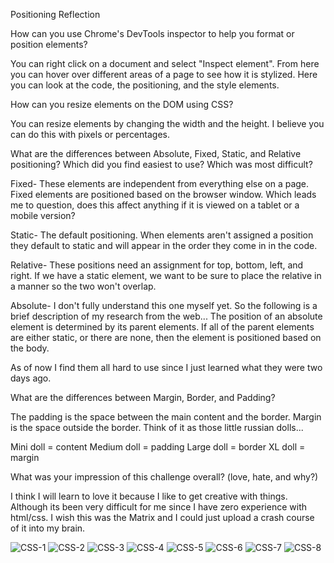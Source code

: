 
Positioning Reflection

How can you use Chrome's DevTools inspector to help you format or position elements?

You can right click on a document and select "Inspect element". From here you can hover over different areas of a page to see how it is stylized. Here you can look at the code, the positioning, and the style elements.


How can you resize elements on the DOM using CSS?

You can resize elements by changing the width and the height. I believe you can do this with pixels or percentages.


What are the differences between Absolute, Fixed, Static, and Relative positioning? Which did you find easiest to use? Which was most difficult?


Fixed- These elements are independent from everything else on a page. Fixed elements are positioned based on the browser window. Which leads me to question, does this affect anything if it is viewed on a tablet or a mobile version?

Static- The default positioning. When elements aren't assigned a position they default to static and will appear in the order they come in in the code.

Relative- These positions need an assignment for top, bottom, left, and right. If we have a static element, we want to be sure to place the relative in a manner so the two won't overlap.

Absolute- I don't fully understand this one myself yet. So the following is a brief description of my research from the web... The position of an absolute element is determined by its parent elements. If all of the parent elements are either static, or there are none, then the element is positioned based on the body. 

As of now I find them all hard to use since I just learned what they were two days ago.

What are the differences between Margin, Border, and Padding?

The padding is the space between the main content and the border. Margin is the space outside the border. Think of it as those little russian dolls...

Mini doll = content
Medium doll = padding
Large doll = border
XL doll = margin

What was your impression of this challenge overall? (love, hate, and why?)

I think I will learn to love it because I like to get creative with things. Although its been very difficult for me since I have zero experience with html/css. I wish this was the Matrix and I could just upload a crash course of it into my brain.



![CSS-1](phase-0/week-3/stylesheets/chrome-devtools/imgs/CSS-1.png)
![CSS-2](phase_0/week-3/stylesheets/chrome-devtools/imgs/CSS-2.png)
![CSS-3](phase-0/week-3/stylesheets/chrome-devtools/imgs/CSS-3.png)
![CSS-4](phase-0/week-3/stylesheets/chrome-devtools/imgs/CSS-4.png)
![CSS-5](phase-0/week-3/stylesheets/chrome-devtools/imgs/CSS-5.png)
![CSS-6](phase-0/week-3/stylesheets/chrome-devtools/imgs/CSS-6.png)
![CSS-7](phase-0/week-3/stylesheets/chrome-devtools/imgs/CSS-7.png)
![CSS-8](phase-0/week-3/stylesheets/chrome-devtools/imgs/CSS-8.png)